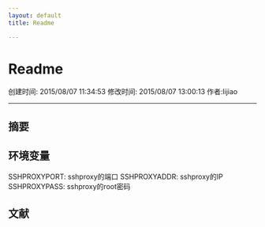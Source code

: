 ```yaml
---
layout: default
title: Readme

---
```


# Readme
创建时间: 2015/08/07 11:34:53  修改时间: 2015/08/07 13:00:13 作者:lijiao

----

## 摘要

## 环境变量

SSHPROXYPORT:  sshproxy的端口
SSHPROXYADDR:  sshproxy的IP
SSHPROXYPASS:  sshproxy的root密码

## 文献


